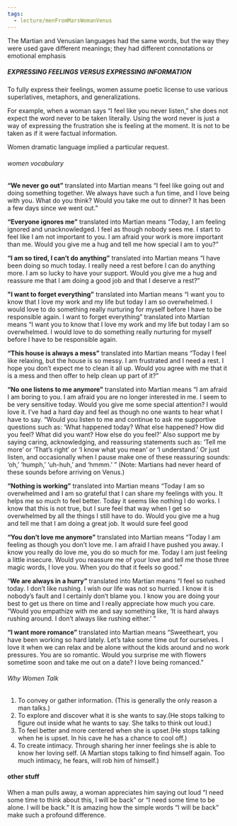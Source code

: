 ```yaml
---
tags:
  - lecture/menFromMarsWomanVenus
---
```

The Martian and Venusian
languages had the same words,
but the way they were used
gave different meanings; they had different connotations or emotional emphasis

##### EXPRESSING FEELINGS VERSUS EXPRESSING INFORMATION

To fully express their feelings,
women assume poetic license to
use various superlatives,
metaphors, and
generalizations.


For example, when a
woman says “I feel like you never listen,” she does not expect the word
never to be taken literally. Using the word never is just a way of expressing
the frustration she is feeling at the moment. It is not to be taken as if it were
factual information.

Women dramatic language implied a particular request.

###### women vocabulary
**“We never go out”** translated into Martian means “I feel like going
out and doing something together. We always have such a fun time,
and I love being with you. What do you think? Would you take me out
to dinner? It has been a few days since we went out.”

**“Everyone ignores me”** translated into Martian means “Today, I am
feeling ignored and unacknowledged. I feel as though nobody sees me. I start to feel like I am not important to you. I am afraid your work is
more important than me. Would you give me a hug and tell me how
special I am to you?”

**“I am so tired, I can’t do anything”** translated into Martian means “I
have been doing so much today. I really need a rest before I can do
anything more. I am so lucky to have your support. Would you give me
a hug and reassure me that I am doing a good job and that I deserve a
rest?”

**"I want to forget everything”** translated into Martian means “I want
you to know that I love my work and my life but today I am so
overwhelmed. I would love to do something really nurturing for
myself before I have to be responsible again. I want to forget everything” translated into Martian means “I want
you to know that I love my work and my life but today I am so
overwhelmed. I would love to do something really nurturing for
myself before I have to be responsible again.

**“This house is always a mess”** translated into Martian means “Today
I feel like relaxing, but the house is so messy. I am frustrated and I
need a rest. I hope you don’t expect me to clean it all up. Would you
agree with me that it is a mess and then offer to help clean up part of
it?”


**“No one listens to me anymore”** translated into Martian means “I am
afraid I am boring to you. I am afraid you are no longer interested in
me. I seem to be very sensitive today. Would you give me some special
attention? I would love it. I’ve had a hard day and feel as though no
one wants to hear what I have to say. “Would you listen to me and continue to ask me supportive
questions such as: ‘What happened today? What else happened? How
did you feel? What did you want? How else do you feel?’ Also support
me by saying caring, acknowledging, and reassuring statements such
as: ‘Tell me more’ or ‘That’s right’ or ‘I know what you mean’ or ‘I
understand.’ Or just listen, and occasionally when I pause make one of
these reassuring sounds: ‘oh,’ ‘humph,’ ‘uh-huh,’ and ‘hmmm.’ ”
(Note: Martians had never heard of these sounds before arriving on
Venus.)


**“Nothing is working”** translated into Martian means “Today I am so
overwhelmed and I am so grateful that I can share my feelings with
you. It helps me so much to feel better. Today it seems like nothing I
do works. I know that this is not true, but I sure feel that way when I
get so overwhelmed by all the things I still have to do. Would you give
me a hug and tell me that I am doing a great job. It would sure feel
good

**“You don’t love me anymore”** translated into Martian means “Today
I am feeling as though you don’t love me. I am afraid I have pushed
you away. I know you really do love me, you do so much for me.
Today I am just feeling a little insecure. Would you reassure me of
your love and tell me those three magic words, I love you. When you do that it feels so good.”

“**We are always in a hurry”** translated into Martian means “I feel so
rushed today. I don’t like rushing. I wish our life was not so hurried. I
know it is nobody’s fault and I certainly don’t blame you. I know you
are doing your best to get us there on time and I really appreciate how
much you care. “Would you empathize with me and say something like, ‘It is hard
always rushing around. I don’t always like rushing either.’ ”


**“I want more romance”** translated into Martian means “Sweetheart,
you have been working so hard lately. Let’s take some time out for
ourselves. I love it when we can relax and be alone without the kids
around and no work pressures. You are so romantic. Would you surprise me with flowers sometime soon and take me out on a date? I
love being romanced.”


###### Why Women Talk
1. To convey or gather information. (This is generally the only reason a
man talks.)
2. To explore and discover what it is she wants to say.(He stops talking
to figure out inside what he wants to say. She talks to think out loud.)
3. To feel better and more centered when she is upset.(He stops talking
when he is upset. In his cave he has a chance to cool off.)
4. To create intimacy. Through sharing her inner feelings she is able to
know her loving self. (A Martian stops talking to find himself again.
Too much intimacy, he fears, will rob him of himself.)


#### other stuff
When a man pulls away, a woman appreciates him saying out loud “I
need some time to think about this, I will be back” or “I need some time to
be alone. I will be back.” It is amazing how the simple words “I will be
back” make such a profound difference.

